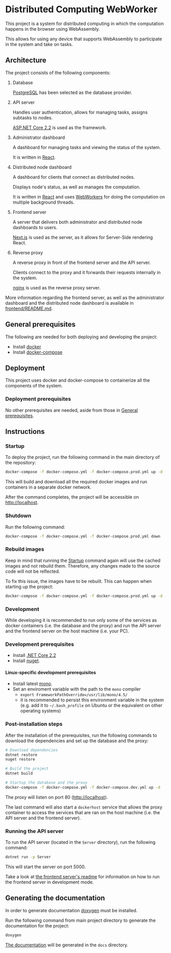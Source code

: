 # Distributed Computing WebWorker

This project is a system for distributed computing in which the computation happens in the browser
using WebAssembly.

This allows for using any device that supports WebAssembly to participate in the system and take on
tasks.

## Architecture

The project consists of the following components:

1. Database

   [PostgreSQL](https://www.postgresql.org/) has been selected as the database provider.

2. API server

   Handles user authentication, allows for managing tasks, assigns subtasks to nodes.

   [ASP.NET Core 2.2](https://docs.microsoft.com/en-us/aspnet/core/?view=aspnetcore-2.2) is used as
   the framework.

3. Administrator dashboard

   A dashboard for managing tasks and viewing the status of the system.

   It is written in [React](https://reactjs.org/).

4. Distributed node dashboard

   A dashboard for clients that connect as distributed nodes.

   Displays node's status, as well as manages the computation.

   It is written in [React](https://reactjs.org/) and uses
   [WebWorkers](https://en.wikipedia.org/wiki/Web_worker) for doing the computation on multiple
   background threads.

5. Frontend server

   A server that delivers both administrator and distributed node dashboards to users.

   [Next.js](https://github.com/zeit/next.js/) is used as the server, as it allows for Server-Side
   rendering React.

6. Reverse proxy

   A reverse proxy in front of the frontend server and the API server.

   Clients connect to the proxy and it forwards their requests internally in the system.

   [nginx](https://www.nginx.com/) is used as the reverse proxy server.

More information regarding the frontend server, as well as the administrator dashboard and the
distributed node dashboard is available in [frontend/README.md](frontend/README.md).

## General prerequisites

The following are needed for both deploying and developing the project:

- Install [docker](https://www.docker.com/get-started)
- Install [docker-compose](https://docs.docker.com/compose/install/)

## Deployment

This project uses docker and docker-compose to containerize all the components of the system.

### Deployment prerequisites

No other prerequisites are needed, aside from those in [General prerequisites](#general-prerequisites).

## Instructions

### Startup

To deploy the project, run the following command in the main directory of the repository:

```sh
docker-compose -f docker-compose.yml -f docker-compose.prod.yml up -d
```

This will build and download all the required docker images and run containers in a separate docker
network.

After the command completes, the project will be accessible on [http://localhost](http://localhost).

### Shutdown

Run the following command:

```sh
docker-compose -f docker-compose.yml -f docker-compose.prod.yml down
```

### Rebuild images

Keep in mind that running the [Startup](#startup) command again will use the cached images and not
rebuild them. Therefore, any changes made to the source code will not be reflected.

To fix this issue, the images have to be rebuilt. This can happen when starting up the project:

```sh
docker-compose -f docker-compose.yml -f docker-compose.prod.yml up -d --build
```

### Development

While developing it is recommended to run only some of the services as docker containers (i.e. the
database and the proxy) and run the API server and the frontend server on the host machine (i.e.
your PC).

### Development prerequisites

- Install [.NET Core 2.2](https://www.microsoft.com/net/download/dotnet-core/2.2)
- Install [nuget](https://docs.microsoft.com/en-us/nuget/install-nuget-client-tools).

#### Linux-specific development prerequisites

- Install latest [mono](https://www.mono-project.com/docs/getting-started/install/).
- Set an enviroment variable with the path to the `mono` compiler
  - `export FrameworkPathOverride=/usr/lib/mono/4.5/`
  - it is recommended to persist this environment variable in the system (e.g. add it to
    `~/.bash_profile` on Ubuntu or the equivalent on other operating systems)

### Post-installation steps

After the installation of the prerequisites, run the following commands to download the dependencies
and set up the database and the proxy:

```sh
# Download dependencies
dotnet restore
nuget restore

# Build the project
dotnet build

# Startup the database and the proxy
docker-compose -f docker-compose.yml -f docker-compose.dev.yml up -d
```

The proxy will listen on port 80 ([http://localhost](http://localhost)).

The last command will also start a `dockerhost` service that allows the proxy container to access
the services that are ran on the host machine (i.e. the API server and the frontend server).

### Running the API server

To run the API server (located in the `Server` directory), run the following command:

```sh
dotnet run -p Server
```

This will start the server on port 5000.

Take a look at [the frontend server's readme](frontend/README.md) for information on how to run the
frontend server in development mode.

## Generating the documentation

In order to generate documentation [doxygen](http://www.doxygen.nl/download.html) must be installed.

Run the following command from main project directory to generate the documentation for the project:

```sh
doxygen
```

[The documentation](docs/index.html) will be generated in the `docs` directory.
